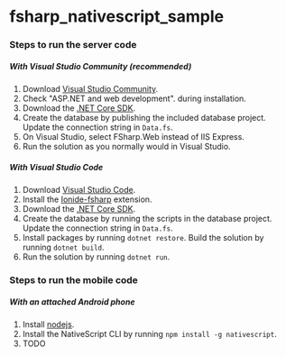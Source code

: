 # fsharp_nativescript_sample

### Steps to run the server code

##### With Visual Studio Community (recommended)

1. Download [Visual Studio Community](https://visualstudio.microsoft.com/vs/community/).
2. Check "ASP.NET and web development". during installation.
3. Download the [.NET Core SDK](https://dotnet.microsoft.com/download).
4. Create the database by publishing the included database project. Update the connection string in `Data.fs`.
5. On Visual Studio, select FSharp.Web instead of IIS Express.
6. Run the solution as you normally would in Visual Studio.

##### With Visual Studio Code

1. Download [Visual Studio Code](https://code.visualstudio.com/download).
2. Install the [Ionide-fsharp](https://marketplace.visualstudio.com/items?itemName=Ionide.Ionide-fsharp) extension.
3. Download the [.NET Core SDK](https://dotnet.microsoft.com/download).
4. Create the database by running the scripts in the database project. Update the connection string in `Data.fs`.
5. Install packages by running `dotnet restore`. Build the solution by running `dotnet build`.
6. Run the solution by running `dotnet run`.

### Steps to run the mobile code

##### With an attached Android phone

1. Install [nodejs](https://nodejs.org/en/).
2. Install the NativeScript CLI by running `npm install -g nativescript`.
3. TODO
